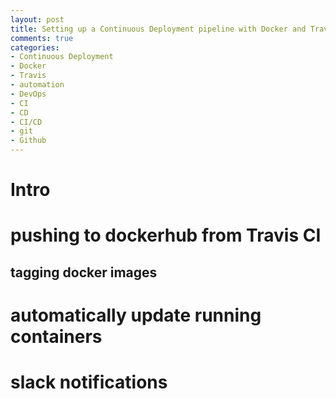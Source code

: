 ```yaml
---
layout: post
title: Setting up a Continuous Deployment pipeline with Docker and Travis
comments: true
categories:
- Continuous Deployment
- Docker
- Travis
- automation
- DevOps
- CI
- CD
- CI/CD
- git
- Github
---
```


# <a name="intro">Intro</a>



# pushing to dockerhub from Travis CI 

## tagging docker images

# automatically update running containers

# slack notifications
